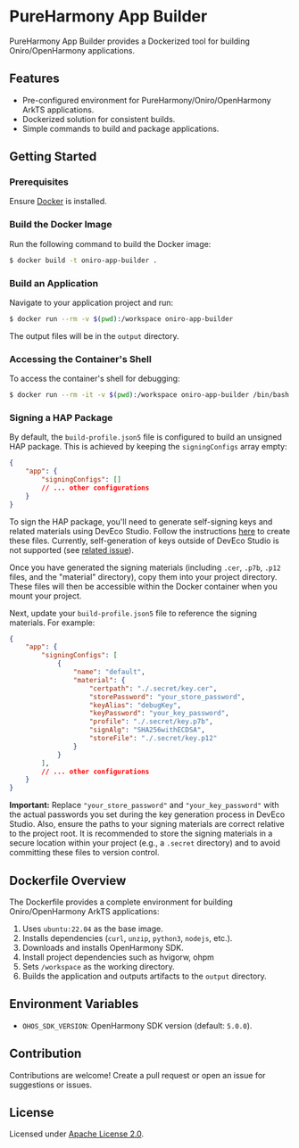 # PureHarmony App Builder

PureHarmony App Builder provides a Dockerized tool for building Oniro/OpenHarmony applications.

## Features
- Pre-configured environment for PureHarmony/Oniro/OpenHarmony ArkTS applications.
- Dockerized solution for consistent builds.
- Simple commands to build and package applications.

## Getting Started

### Prerequisites
Ensure [Docker](https://docs.docker.com/get-docker/) is installed.

### Build the Docker Image
Run the following command to build the Docker image:

```bash
$ docker build -t oniro-app-builder .
```

### Build an Application
Navigate to your application project and run:

```bash
$ docker run --rm -v $(pwd):/workspace oniro-app-builder
```

The output files will be in the `output` directory.

### Accessing the Container's Shell
To access the container's shell for debugging:

```bash
$ docker run --rm -it -v $(pwd):/workspace oniro-app-builder /bin/bash
```

### Signing a HAP Package

By default, the `build-profile.json5` file is configured to build an unsigned HAP package. This is achieved by keeping the `signingConfigs` array empty:

```json
{
    "app": {
        "signingConfigs": []
        // ... other configurations
    }
}
```

To sign the HAP package, you'll need to generate self-signing keys and related materials using DevEco Studio. Follow the instructions [here](https://developer.huawei.com/consumer/en/doc/harmonyos-guides-V5/ide-signing-V5#section18815157237) to create these files.  Currently, self-generation of keys outside of DevEco Studio is not supported (see [related issue](https://github.com/eclipse-oniro4openharmony/oniro-planning/issues/9)).

Once you have generated the signing materials (including `.cer`, `.p7b`, `.p12` files, and the "material" directory), copy them into your project directory.  These files will then be accessible within the Docker container when you mount your project.

Next, update your `build-profile.json5` file to reference the signing materials.  For example:

```json
{
    "app": {
        "signingConfigs": [
            {
                "name": "default",
                "material": {
                    "certpath": "./.secret/key.cer",
                    "storePassword": "your_store_password",
                    "keyAlias": "debugKey",
                    "keyPassword": "your_key_password",
                    "profile": "./.secret/key.p7b",
                    "signAlg": "SHA256withECDSA",
                    "storeFile": "./.secret/key.p12"
                }
            }
        ],
        // ... other configurations
    }
}
```

**Important:** Replace `"your_store_password"` and `"your_key_password"` with the actual passwords you set during the key generation process in DevEco Studio.  Also, ensure the paths to your signing materials are correct relative to the project root.  It is recommended to store the signing materials in a secure location within your project (e.g., a `.secret` directory) and to avoid committing these files to version control.

## Dockerfile Overview
The Dockerfile provides a complete environment for building Oniro/OpenHarmony ArkTS applications:
1. Uses `ubuntu:22.04` as the base image.
2. Installs dependencies (`curl`, `unzip`, `python3`, `nodejs`, etc.).
3. Downloads and installs OpenHarmony SDK.
4. Install project dependencies such as hvigorw, ohpm
5. Sets `/workspace` as the working directory.
6. Builds the application and outputs artifacts to the `output` directory.

## Environment Variables
- `OHOS_SDK_VERSION`: OpenHarmony SDK version (default: `5.0.0`).

## Contribution
Contributions are welcome! Create a pull request or open an issue for suggestions or issues.

## License
Licensed under [Apache License 2.0](LICENSE).
